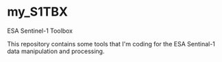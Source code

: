 # my_S1TBX
ESA Sentinel-1 Toolbox


This repository contains some tools that I'm coding for the ESA Sentinal-1 data manipulation and processing.

